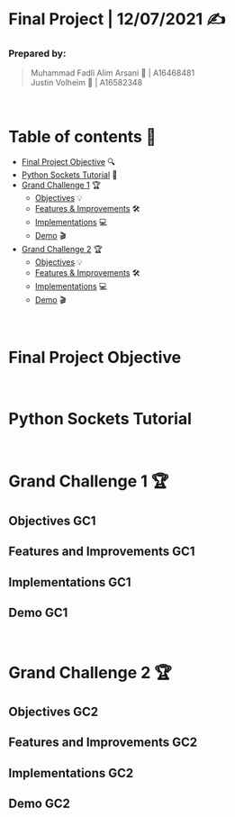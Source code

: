 # Final Project | 12/07/2021 :writing_hand:
### Prepared by:  
> Muhammad Fadli Alim Arsani :boy: | A16468481  
> Justin Volheim :man: | A16582348  

</br>  

Table of contents :bookmark_tabs:
=================================
* [Final Project Objective](#final-project-objective) :mag:
* [Python Sockets Tutorial](#python-sockets-tutorial) :memo:
* [Grand Challenge 1](#grand-challenge-1) :trophy:
  * [Objectives](#objectives-gc1) :bulb:
  * [Features & Improvements](#features-and-improvements-gc1) :hammer_and_wrench:
  * [Implementations](#implementations-gc1) :computer:
  * [Demo](#demo-gc1) :clapper:
* [Grand Challenge 2](#grand-challenge-2) :trophy:
  * [Objectives](#objectives-gc2) :bulb:
  * [Features & Improvements](#features-and-improvements-gc2) :hammer_and_wrench:
  * [Implementations](#implementations-gc2) :computer:
  * [Demo](#demo-gc2) :clapper:

</br>  

Final Project Objective
=======================

</br>  

Python Sockets Tutorial
=======================

</br>  

Grand Challenge 1 :trophy:
==========================
Objectives GC1
--------------
Features and Improvements GC1
---------------------------
Implementations GC1
-------------------
Demo GC1
--------

</br>  

Grand Challenge 2 :trophy:
==========================
Objectives GC2
--------------
Features and Improvements GC2
---------------------------
Implementations GC2
-------------------
Demo GC2
--------


